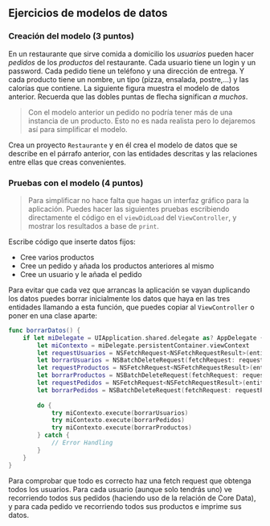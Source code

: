 ## Ejercicios de modelos de datos

### Creación del modelo (3 puntos)

En un restaurante que sirve comida a domicilio los *usuarios* pueden hacer *pedidos* de los *productos* del restaurante. Cada usuario tiene un login y un password. Cada pedido tiene un teléfono y una dirección de entrega. Y cada producto tiene un nombre, un tipo (pizza, ensalada, postre,...) y las calorías que contiene. La siguiente figura muestra el modelo de datos anterior. Recuerda que las dobles puntas de flecha significan *a muchos*. 


> Con el modelo anterior un pedido no podría tener más de una instancia de un producto. Esto no es nada realista pero lo dejaremos así para simplificar el modelo.

Crea un proyecto `Restaurante` y en él crea el modelo de datos que se describe en el párrafo anterior, con las entidades descritas y las relaciones entre ellas que creas convenientes.

### Pruebas con el modelo (4 puntos)

> Para simplificar no hace falta que hagas un interfaz gráfico para la aplicación. Puedes hacer las siguientes pruebas escribiendo directamente el código en el `viewDidLoad` del `ViewController`, y mostrar los resultados a base de `print`. 

Escribe código que inserte datos fijos:

- Cree varios productos
- Cree un pedido y añada los productos anteriores al mismo
- Cree un usuario y le añada el pedido

Para evitar que cada vez que arrancas la aplicación se vayan duplicando los datos puedes borrar inicialmente los datos que haya en las tres entidades llamando a esta función, que puedes copiar al `ViewController` o poner en una clase aparte:

```swift
func borrarDatos() {
    if let miDelegate = UIApplication.shared.delegate as? AppDelegate {
        let miContexto = miDelegate.persistentContainer.viewContext
        let requestUsuarios = NSFetchRequest<NSFetchRequestResult>(entityName: "Usuario")
        let borrarUsuarios = NSBatchDeleteRequest(fetchRequest: requestUsuarios)
        let requestProductos = NSFetchRequest<NSFetchRequestResult>(entityName: "Producto")
        let borrarProductos = NSBatchDeleteRequest(fetchRequest: requestProductos)
        let requestPedidos = NSFetchRequest<NSFetchRequestResult>(entityName: "Pedido")
        let borrarPedidos = NSBatchDeleteRequest(fetchRequest: requestPedidos)
        
        do {
            try miContexto.execute(borrarUsuarios)
            try miContexto.execute(borrarPedidos)
            try miContexto.execute(borrarProductos)
        } catch {
            // Error Handling
        }
    }
}
```

Para comprobar que todo es correcto haz una fetch request que obtenga todos los usuarios. Para cada usuario (aunque solo tendrás uno) ve recorriendo todos sus pedidos (haciendo uso de la relación de Core Data), y para cada pedido ve recorriendo todos sus productos e imprime sus datos.
